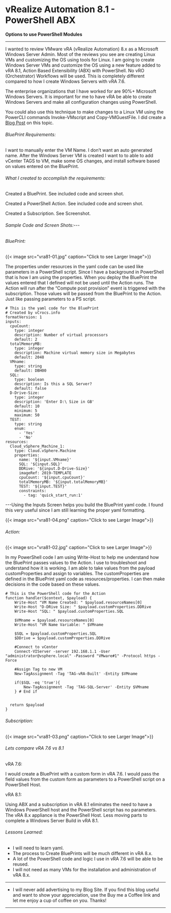 # vRealize Automation 8.1 - PowerShell ABX


**Options to use PowerShell Modules**

<!--more-->

---

I wanted to review VMware vRA (vRealize Automation) 8.x as a Microsoft Windows Server Admin.  Most of the reviews you see are creating Linux VMs and customizing the OS using tools for Linux. I am going to create Windows Server VMs and customize the OS using a new feature added to vRA 8.1, Action Based Extensibility (ABX) with PowerShell. No vRO (Orchestrator) Workflows will be used. This is completely different compared to how I create Windows Servers with vRA 7.6.

The enterprise organizations that I have worked for are 90%+ Microsoft Windows Servers.  It is important for me to have vRA be able to create Windows Servers and make all configuration changes using PowerShell.

You could also use this technique to make changes to a Linux VM using the PowerCLI commands Invoke-VMscript and Copy-VMGuestFile. I did create a [Blog Post](../automation-zero-trust/) on this topic. 

###### BluePrint Requirements:

I want to manually enter the VM Name.  I don’t want an auto generated name. After the Windows Server VM is created I want to to able to add vCenter TAGS to VM, make some OS changes, and install software based on values entered on the BluePrint.

###### What I created to accomplish the requirements:

Created a BluePrint. See included code and screen shot.

Created a PowerShell Action. See included code and screen shot.

Created a Subscription. See Screenshot.

###### Sample Code and Screen Shots:---
###### BluePrint:

{{< image src="vra81-01.jpg" caption="Click to see Larger Image">}}  

The properties under resources in the yaml code can be used like parameters in a PowerShell script. Since I have a background in PowerShell that is how I am using the properties. When you deploy the BluePrint the values entered that I defined will not be used until the Action runs. The Action will run after the “Compute post provision” event is triggered with the subscription. Those values will be passed from the BluePrint to the Action.  Just like passing parameters to a PS script.

```
# This is the yaml code for the BluePrint
# Created by vCrocs.info
formatVersion: 1
inputs:
  cpuCount:
    type: integer
    description: Number of virtual processors
    default: 2
  totalMemoryMB:
    type: integer
    description: Machine virtual memory size in Megabytes
    default: 2048
  VMname:
    type: string
    default: DBH00
  SQL:
    type: boolean
    description: Is this a SQL Server?
    default: false
  D-Drive-Size:
    type: integer
    description: 'Enter D:\ Size in GB'
    default: 10
    minimum: 5
    maximum: 50
  TEST:
    type: string
    enum:
      - 'Yes'
      - 'No'
resources:
  Cloud_vSphere_Machine_1:
    type: Cloud.vSphere.Machine
    properties:
      name: '${input.VMname}'
      SQL: '${input.SQL}'
      DDRive: '${input.D-Drive-Size}'
      imageRef: 2019-TEMPLATE
      cpuCount: '${input.cpuCount}'
      totalMemoryMB: '${input.totalMemoryMB}'
      TEST: '${input.TEST}'
      constraints:
        - tag: 'quick_start_run:1'

```

---Using the Inputs Screen helps you build the BluePrint yaml code.  I found this very useful since I am still learning the proper yaml formatting.

{{< image src="vra81-04.png" caption="Click to see Larger Image">}}  

###### Action:

{{< image src="vra81-02.jpg" caption="Click to see Larger Image">}}  

In my PowerShell code I am using Write-Host to help me understand how the BluePrint passes values to the Action. I use to troubleshoot and understand how it is working. I am able to take values from the payload customProperties and assign to variables. The customProperties are defined in the BluePrint yaml code as resources/properties. I can then make decisions in the code based on these values.

```
# This is the PowerShell code for the Action
function handler($context, $payload) {
    Write-Host "VM Name Created: " $payload.resourceNames[0]
    Write-Host "D-DRive Size: " $payload.customProperties.DDRive
    Write-Host "SQL: " $payload.customProperties.SQL
    
    $VMname = $payload.resourceNames[0]
    Write-Host "VM Name Variable: " $VMname

    $SQL = $payload.customProperties.SQL
    $DDrive = $payload.customProperties.DDRive

    #Connect to vCenter
    Connect-VIServer -server 192.168.1.1 -User "administrator@vsphere.local" -Password "VMware#1" -Protocol https -Force
    
    #Assign Tag to new VM
    New-TagAssignment -Tag 'TAG-vRA-Built' -Entity $VMname
    
    if($SQL -eq 'true'){
        New-TagAssignment -Tag 'TAG-SQL-Server' -Entity $VMname
    } # End if


  return $payload
}

```

###### Subscription:

{{< image src="vra81-03.png" caption="Click to see Larger Image">}}  

###### Lets compare vRA 7.6 vs 8.1 
vRA 7.6:

I would create a BluePrint with a custom form in vRA 7.6. I would pass the field values from the custom form as parameters to a PowerShell script on a PowerShell Host. 

vRA 8.1:

Using ABX and a subscription in vRA 8.1 eliminates the need to have a Windows PowerShell host and the PowerShell script has no parameters. The vRA 8.x appliance is the PowerShell Host. Less moving parts to complete a Windows Server Build in vRA 8.1. 

###### Lessons Learned:
* I will need to learn yaml.
* The process to Create BluePrints will be much different in vRA 8.x.
* A lot of the PowerShell code and logic I use in vRA 7.6 will be able to be reused.
* I will not need as many VMs for the installation and administration of vRA 8.x.

---

* I will never add advertising to my Blog Site. If you find this blog useful and want to show your appreciation, use the Buy me a Coffee link and let me enjoy a cup of coffee on you. Thanks!

<center>
<script type="text/javascript" src="https://cdnjs.buymeacoffee.com/1.0.0/button.prod.min.js" data-name="bmc-button" data-slug="dalehassinger" data-color="#FFDD00" data-emoji=""  data-font="Cookie" data-text="Buy me a coffee" data-outline-color="#000000" data-font-color="#000000" data-coffee-color="#ffffff" ></script>
</center>

---

